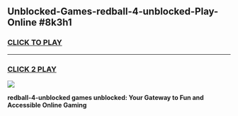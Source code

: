 
## Unblocked-Games-redball-4-unblocked-Play-Online #8k3h1
<h3>
<a href="https://news.freeplayer.one?title=redball-4-unblocked&ref=3">CLICK TO PLAY</a></h3>
<hr>

<h3>
<a href="https://news.freeplayer.one?title=redball-4-unblocked&ref=3">CLICK 2 PLAY</a>
  
</h3>

<a href="https://news.freeplayer.one?title=redball-4-unblocked&ref=3"><img src="https://clearcache.store/games.png"></a>


**redball-4-unblocked games unblocked: Your Gateway to Fun and Accessible Online Gaming**
